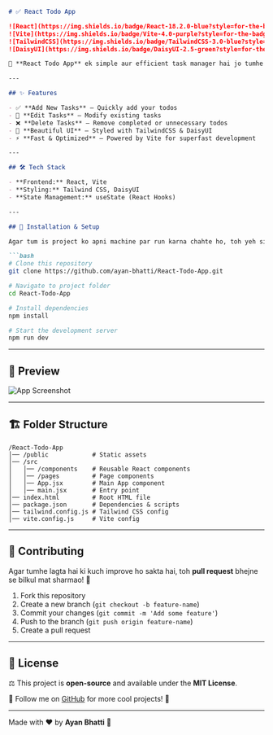 ````markdown
# ✅ React Todo App

![React](https://img.shields.io/badge/React-18.2.0-blue?style=for-the-badge&logo=react)
![Vite](https://img.shields.io/badge/Vite-4.0-purple?style=for-the-badge&logo=vite)
![TailwindCSS](https://img.shields.io/badge/TailwindCSS-3.0-blue?style=for-the-badge&logo=tailwindcss)
![DaisyUI](https://img.shields.io/badge/DaisyUI-2.5-green?style=for-the-badge&logo=daisyui)

🚀 **React Todo App** ek simple aur efficient task manager hai jo tumhe apni daily tasks ko manage karne ka asaan tareeqa deta hai. Isme CRUD (Create, Read, Update, Delete) functionalities hain, jisse tum easily apni tasks ko organize kar sako.

---

## ✨ Features

- ✅ **Add New Tasks** – Quickly add your todos
- 📝 **Edit Tasks** – Modify existing tasks
- ❌ **Delete Tasks** – Remove completed or unnecessary todos
- 🎨 **Beautiful UI** – Styled with TailwindCSS & DaisyUI
- ⚡ **Fast & Optimized** – Powered by Vite for superfast development

---

## 🛠️ Tech Stack

- **Frontend:** React, Vite
- **Styling:** Tailwind CSS, DaisyUI
- **State Management:** useState (React Hooks)

---

## 🚀 Installation & Setup

Agar tum is project ko apni machine par run karna chahte ho, toh yeh simple steps follow karo:

```bash
# Clone this repository
git clone https://github.com/ayan-bhatti/React-Todo-App.git

# Navigate to project folder
cd React-Todo-App

# Install dependencies
npm install

# Start the development server
npm run dev
````

---

## 📸 Preview

![App Screenshot](https://via.placeholder.com/800x400?text=App+Screenshot)

---

## 🏗️ Folder Structure

```
/React-Todo-App
│── /public            # Static assets
│── /src
│   │── /components    # Reusable React components
│   │── /pages         # Page components
│   │── App.jsx        # Main App component
│   │── main.jsx       # Entry point
│── index.html         # Root HTML file
│── package.json       # Dependencies & scripts
│── tailwind.config.js # Tailwind CSS config
│── vite.config.js     # Vite config
```

---

## 🤝 Contributing

Agar tumhe lagta hai ki kuch improve ho sakta hai, toh **pull request** bhejne se bilkul mat sharmao! 🚀

1. Fork this repository
2. Create a new branch (`git checkout -b feature-name`)
3. Commit your changes (`git commit -m 'Add some feature'`)
4. Push to the branch (`git push origin feature-name`)
5. Create a pull request

---

## 📜 License

⚖️ This project is **open-source** and available under the **MIT License**.

💙 Follow me on [GitHub](https://github.com/ayan-bhatti) for more cool projects! 🚀

---

Made with ❤️ by **Ayan Bhatti** 🚀

```

```
